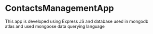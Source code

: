 # ContactsManagementApp
This app is developed using Express JS and database used in mongodb atlas and used mongoose data querying language
